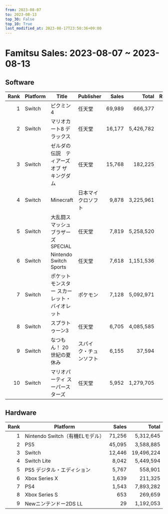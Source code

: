 ```yaml
---
from: 2023-08-07
to: 2023-08-13
top_30: False
top_10: True
last_modified_at: 2023-08-17T23:50:36+09:00
---
```

# Famitsu Sales: 2023-08-07 ~ 2023-08-13
## Software
| Rank | Platform | Title | Publisher | Sales | Total | Rate | New |
| -: | -- | -- | -- | -: | -: | -: | -- |
| 1 | Switch | ピクミン4 | 任天堂 | 69,989 | 666,377 |  |  |
| 2 | Switch | マリオカート8 デラックス | 任天堂 | 16,177 | 5,426,782 |  |  |
| 3 | Switch | ゼルダの伝説　ティアーズ オブ ザ キングダム | 任天堂 | 15,768 | 182,225 |  |  |
| 4 | Switch | Minecraft | 日本マイクロソフト | 9,878 | 3,225,961 |  |  |
| 5 | Switch | 大乱闘スマッシュブラザーズ SPECIAL | 任天堂 | 7,819 | 5,258,520 |  |  |
| 6 | Switch | Nintendo Switch Sports | 任天堂 | 7,618 | 1,151,536 |  |  |
| 7 | Switch | ポケットモンスター スカーレット・バイオレット | ポケモン | 7,128 | 5,092,971 |  |  |
| 8 | Switch | スプラトゥーン3 | 任天堂 | 6,705 | 4,085,585 |  |  |
| 9 | Switch | なつもん！ 20世紀の夏休み | スパイク・チュンソフト | 6,155 | 37,594 |  |  |
| 10 | Switch | マリオパーティ スーパースターズ | 任天堂 | 5,952 | 1,279,705 |  |  |

## Hardware
| Rank | Platform | Sales | Total |
| -: | -- | -: | -: |
| 1 | Nintendo Switch（有機ELモデル） | 71,256 | 5,312,645 |
| 2 | PS5 | 45,095 | 3,588,885 |
| 3 | Switch | 12,446 | 19,496,224 |
| 4 | Switch Lite | 8,042 | 5,449,594 |
| 5 | PS5 デジタル・エディション | 5,767 | 558,901 |
| 6 | Xbox Series X | 1,639 | 211,325 |
| 7 | PS4 | 1,543 | 7,893,282 |
| 8 | Xbox Series S | 653 | 269,659 |
| 9 | Newニンテンドー2DS LL | 29 | 1,192,053 |
